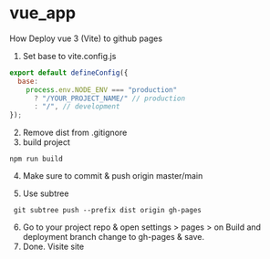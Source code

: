 # vue_app

How Deploy vue 3 (Vite) to github pages

1. Set base to vite.config.js

```javascript
export default defineConfig({
  base:
    process.env.NODE_ENV === "production"
      ? "/YOUR_PROJECT_NAME/" // production
      : "/", // development
});
```

2. Remove dist from .gitignore
3. build project

```
npm run build
```

4. Make sure to commit & push origin master/main

5. Use subtree

```
 git subtree push --prefix dist origin gh-pages

```

6. Go to your project repo & open settings > pages > on Build and deployment
   branch change to gh-pages & save.
7. Done. Visite site
